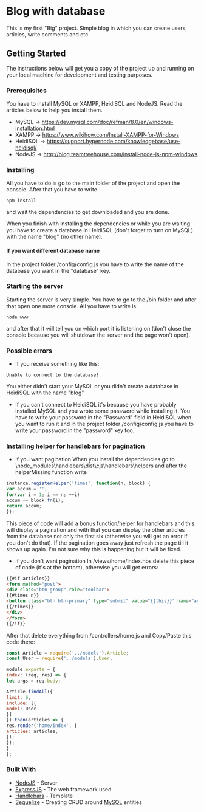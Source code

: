 # Blog with database
This is my first "Big" project.
Simple blog in which you can create users, articles, write comments and etc.

## Getting Started
The instructions below will get you a copy of the project up and running 
on your local machine for development and testing purposes. 

### Prerequisites
You have to install MySQL or XAMPP, HeidiSQL and NodeJS. 
Read the articles below to help you install them.

- MySQL -> https://dev.mysql.com/doc/refman/8.0/en/windows-installation.html
- XAMPP -> https://www.wikihow.com/Install-XAMPP-for-Windows
- HeidiSQL -> https://support.hypernode.com/knowledgebase/use-heidisql/
- NodeJS -> http://blog.teamtreehouse.com/install-node-js-npm-windows

### Installing
All you have to do is go to the main folder of the project and open the console.
After that you have to write 

```
npm install
```

and wait the dependencies to get downloaded and you are done.

When you finish with installing the dependencies or while you are waiting you have to create a database in HeidiSQL (don't forget to turn on MySQL) with the name "blog" (no other name).

#### If you want different database name
In the project folder /config/config.js you have to write the name of the database you want in the "database" key.

### Starting the server
Starting the server is very simple. You have to go to the /bin folder and after that open one more console.
All you have to write is: 
```
node www
```
and after that it will tell you on which port it is listening on (don't close the console because you will shutdown the server and the page won't open).

### Possible errors
- If you receive something like this:
```
Unable to connect to the database!
```
You either didn't start your MySQL or you didn't create a database in HeidiSQL with the name "blog"

- If you can't connect to HeidiSQL it's because you have probably installed MySQL and you wrote some 
password while installing it. You have to write your password in the "Password" field in HeidiSQL 
when you want to run it and in the project folder /config/config.js you have to write your password in the "password" key too.

### Installing helper for handlebars for pagination
- If you want pagination
When you install the dependencies go to \node_modules\handlebars\dist\cjs\handlebars\helpers and after the helperMissing function write

```javascript
instance.registerHelper('times', function(n, block) {
var accum = '';
for(var i = 1; i <= n; ++i)
accum += block.fn(i);
return accum;
});
```

This piece of code will add a bonus function/helper for handlebars and this will display a pagination and 
with that you can display the other articles from the database not only the first six (otherwise you will get an error if you don't do that). 
If the pagination goes away just refresh the page till it shows up again. I'm not sure why this is happening but it will be fixed.
	
- If you don't want pagination
In /views/home/index.hbs delete this piece of code (it's at the bottom), otherwise you will get errors:
	
```html
{{#if articles}}
<form method="post">
<div class="btn-group" role="toolbar">
{{#times n}}
<button class="btn btn-primary" type="submit" value="{{this}}" name="articlesNumber">{{this}}</button>
{{/times}}
</div>
</form>
{{/if}}
```
	
After that delete everything from /controllers/home.js and Copy/Paste this code there:
```javascript
const Article = require('../models').Article;
const User = require('../models').User;

module.exports = {
index: (req, res) => {
let args = req.body;

Article.findAll({
limit: 6,
include: [{
model: User
}]
}).then(articles => {
res.render('home/index', {
articles: articles,
});
});
}
};
```

### Built With
- [NodeJS](https://nodejs.org/en/) - Server
- [ExpressJS](https://expressjs.com) - The web framework used
- [Handlebars](https://handlebarsjs.com) - Template
- [Sequelize](http://docs.sequelizejs.com) - Creating CRUD around [MySQL](https://www.mysql.com) entities
